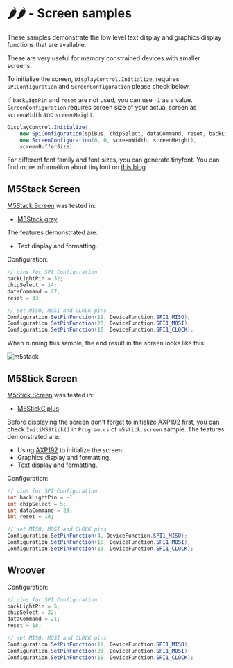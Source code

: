 # 🌶️🌶️ - Screen samples

These samples demonstrate the low level text display and graphics display functions that are available.

These are very useful for memory constrained devices with smaller screens.

To initialize the screen, `DisplayControl.Initialize`, requires `SPIConfiguration` and `ScreenConfiguration` please check below,

If `backLigtPin` and `reset` are not used, you can use `-1` as a value. `ScreenConfiguration` requires screen size of your actual screen as `screenWidth` and `screenHeight`.

```csharp
DisplayControl.Initialize(
    new SpiConfiguration(spiBus, chipSelect, dataCommand, reset, backLightPin), 
    new ScreenConfiguration(0, 0, screenWidth, screenHeight),
    screenBufferSize);
```

For different font family and font sizes, you can generate tinyfont. You can find more information about tinyfont on [this blog](http://informatix.miloush.net/microframework/Utilities/TinyFontTool.aspx)

## M5Stack Screen

[M5Stack Screen](m5stack-screen) was tested in:

- [M5Stack gray](https://shop.m5stack.com/products/grey-development-core?variant=16804796006490)

The features demonstrated are:

- Text display and formatting.

Configuration:

```csharp
// pins for SPI Configuration
backLightPin = 32;
chipSelect = 14;
dataCommand = 27;
reset = 33;

// set MISO, MOSI and CLOCK pins
Configuration.SetPinFunction(19, DeviceFunction.SPI1_MISO);
Configuration.SetPinFunction(23, DeviceFunction.SPI1_MOSI);
Configuration.SetPinFunction(18, DeviceFunction.SPI1_CLOCK);
```

When running this sample, the end result in the screen looks like this:

![m5stack](images/screen-output.png)

## M5Stick Screen

[M5Stick Screen](m5stick-screen) was tested in:

- [M5StickC plus](https://shop.m5stack.com/collections/stick-series/products/m5stickc-plus-esp32-pico-mini-iot-development-kit)

Before displaying the screen don't forget to initialize AXP192 first, you can check `InitiM5Stick()` in `Program.cs` of `m5stick.screen` sample. The features demonstrated are:

- Using [AXP192](https://github.com/nanoframework/nanoFramework.IoT.Device/tree/develop/devices/Axp192) to initialize the screen
- Graphics display and formatting.
- Text display and formatting.

Configuration:

```csharp
// pins for SPI Configuration
int backLightPin = -1;
int chipSelect = 5;
int dataCommand = 23;
int reset = 18;

// set MISO, MOSI and CLOCK pins
Configuration.SetPinFunction(4, DeviceFunction.SPI1_MISO);
Configuration.SetPinFunction(15, DeviceFunction.SPI1_MOSI);
Configuration.SetPinFunction(13, DeviceFunction.SPI1_CLOCK);
```

## Wroover

Configuration:

```csharp
// pins for SPI Configuration
backLightPin = 5;
chipSelect = 22;
dataCommand = 21;
reset = 18;

// set MISO, MOSI and CLOCK pins
Configuration.SetPinFunction(19, DeviceFunction.SPI1_MISO);
Configuration.SetPinFunction(23, DeviceFunction.SPI1_MOSI);
Configuration.SetPinFunction(18, DeviceFunction.SPI1_CLOCK);
```
